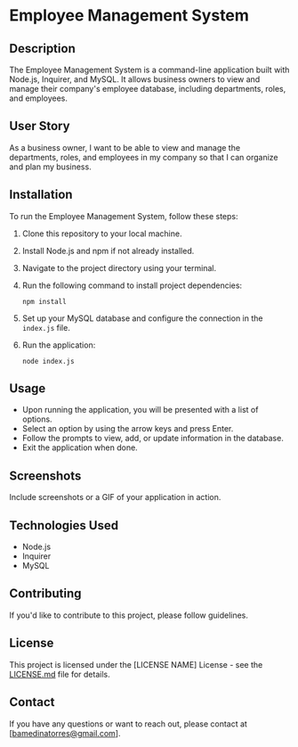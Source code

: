 
# Employee Management System

## Description

The Employee Management System is a command-line application built with Node.js, Inquirer, and MySQL. It allows business owners to view and manage their company's employee database, including departments, roles, and employees.

## User Story

As a business owner, I want to be able to view and manage the departments, roles, and employees in my company so that I can organize and plan my business.

## Installation

To run the Employee Management System, follow these steps:

1. Clone this repository to your local machine.
2. Install Node.js and npm if not already installed.
3. Navigate to the project directory using your terminal.
4. Run the following command to install project dependencies:

   ```
   npm install
   ```

5. Set up your MySQL database and configure the connection in the `index.js` file.

6. Run the application:

   ```
   node index.js
   ```

## Usage

- Upon running the application, you will be presented with a list of options.
- Select an option by using the arrow keys and press Enter.
- Follow the prompts to view, add, or update information in the database.
- Exit the application when done.

## Screenshots

Include screenshots or a GIF of your application in action.

## Technologies Used

- Node.js
- Inquirer
- MySQL

## Contributing

If you'd like to contribute to this project, please follow guidelines.

## License

This project is licensed under the [LICENSE NAME] License - see the [LICENSE.md](LICENSE.md) file for details.

## Contact

If you have any questions or want to reach out, please contact at [bamedinatorres@gmail.com].
